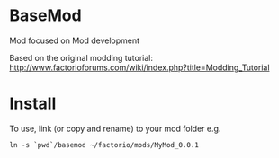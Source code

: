BaseMod
=======

Mod focused on Mod development

Based on the original modding tutorial:
http://www.factorioforums.com/wiki/index.php?title=Modding_Tutorial

Install
=======

To use, link (or copy and rename) to your mod folder e.g.

```
ln -s `pwd`/basemod ~/factorio/mods/MyMod_0.0.1
```
